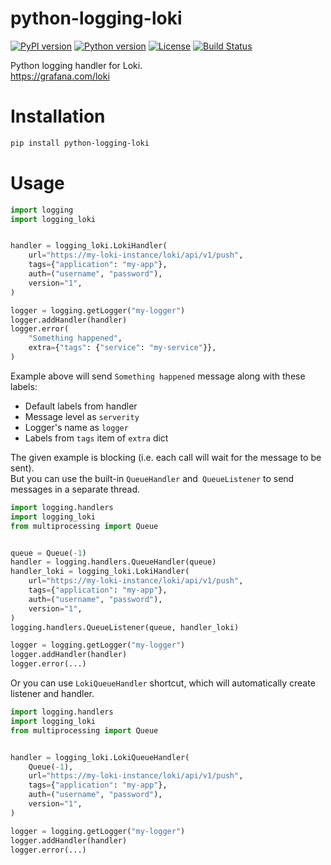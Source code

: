 python-logging-loki
===================

[![PyPI version](https://img.shields.io/pypi/v/python-logging-loki.svg)](https://pypi.org/project/python-logging-loki/)
[![Python version](https://img.shields.io/badge/python-3.6%20%7C%203.7%20%7C%203.8-blue.svg)](https://www.python.org/)
[![License](https://img.shields.io/pypi/l/python-logging-loki.svg)](https://opensource.org/licenses/MIT)
[![Build Status](https://travis-ci.org/GreyZmeem/python-logging-loki.svg?branch=master)](https://travis-ci.org/GreyZmeem/python-logging-loki)

Python logging handler for Loki.  
https://grafana.com/loki

Installation
============
```bash
pip install python-logging-loki
```

Usage
=====

```python
import logging
import logging_loki


handler = logging_loki.LokiHandler(
    url="https://my-loki-instance/loki/api/v1/push", 
    tags={"application": "my-app"},
    auth=("username", "password"),
    version="1",
)

logger = logging.getLogger("my-logger")
logger.addHandler(handler)
logger.error(
    "Something happened", 
    extra={"tags": {"service": "my-service"}},
)
```

Example above will send `Something happened` message along with these labels:
- Default labels from handler
- Message level as `serverity`
- Logger's name as `logger` 
- Labels from `tags` item of `extra` dict

The given example is blocking (i.e. each call will wait for the message to be sent).  
But you can use the built-in `QueueHandler` and` QueueListener` to send messages in a separate thread.  

```python
import logging.handlers
import logging_loki
from multiprocessing import Queue


queue = Queue(-1)
handler = logging.handlers.QueueHandler(queue)
handler_loki = logging_loki.LokiHandler(
    url="https://my-loki-instance/loki/api/v1/push", 
    tags={"application": "my-app"},
    auth=("username", "password"),
    version="1",
)
logging.handlers.QueueListener(queue, handler_loki)

logger = logging.getLogger("my-logger")
logger.addHandler(handler)
logger.error(...)
```

Or you can use `LokiQueueHandler` shortcut, which will automatically create listener and handler.

```python
import logging.handlers
import logging_loki
from multiprocessing import Queue


handler = logging_loki.LokiQueueHandler(
    Queue(-1),
    url="https://my-loki-instance/loki/api/v1/push", 
    tags={"application": "my-app"},
    auth=("username", "password"),
    version="1",
)

logger = logging.getLogger("my-logger")
logger.addHandler(handler)
logger.error(...)
```
